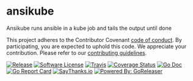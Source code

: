 # ansikube

Ansikube runs ansible in a kube job and tails the output until done

This project adheres to the Contributor Covenant [code of conduct](CODE_OF_CONDUCT.md). By participating, you are expected to uphold this code.
We appreciate your contribution. Please refer to our [contributing guidelines](CONTRIBUTING.md).

[![Release](https://img.shields.io/github/release/caarlos0/ansikube.svg?style=flat-square)](https://github.com/caarlos0/ansikube/releases/latest)
[![Software License](https://img.shields.io/badge/license-MIT-brightgreen.svg?style=flat-square)](LICENSE.md)
[![Travis](https://img.shields.io/travis/caarlos0/ansikube.svg?style=flat-square)](https://travis-ci.org/caarlos0/ansikube)
[![Coverage Status](https://img.shields.io/codecov/c/github/caarlos0/ansikube/master.svg?style=flat-square)](https://codecov.io/gh/caarlos0/ansikube)
[![Go Doc](https://img.shields.io/badge/godoc-reference-blue.svg?style=flat-square)](http://godoc.org/github.com/caarlos0/ansikube)
[![Go Report Card](https://goreportcard.com/badge/github.com/caarlos0/ansikube?style=flat-square)](https://goreportcard.com/report/github.com/caarlos0/ansikube)
[![SayThanks.io](https://img.shields.io/badge/SayThanks.io-%E2%98%BC-1EAEDB.svg?style=flat-square)](https://saythanks.io/to/caarlos0)
[![Powered By: GoReleaser](https://img.shields.io/badge/powered%20by-goreleaser-green.svg?style=flat-square)](https://github.com/goreleaser)
